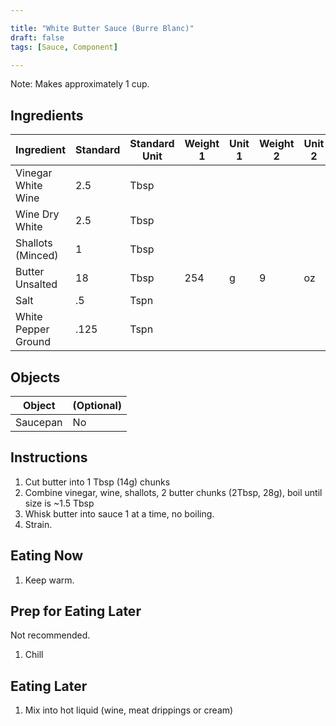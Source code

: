 ```yaml
---

title: "White Butter Sauce (Burre Blanc)"
draft: false
tags: [Sauce, Component]

---
```

Note: Makes approximately 1 cup.

## Ingredients

|      Ingredient         | Standard | Standard Unit | Weight 1 | Unit 1 | Weight 2 | Unit 2 |
|      ----------         | -------- | ------------- | -------- | ------ | -------- | ------ |
| Vinegar White Wine      | 2.5      | Tbsp          |          |        |          |        |
| Wine Dry White          | 2.5      | Tbsp          |          |        |          |        |
| Shallots (Minced)       | 1        | Tbsp          |          |        |          |        |
| Butter Unsalted         | 18       | Tbsp          | 254      | g      | 9        | oz     |
| Salt                    | .5       | Tspn          |          |        |          |        |
| White Pepper Ground     | .125     | Tspn          |          |        |          |        |

## Objects

|        Object        | (Optional) |
|        ------        | ---------- |
| Saucepan             | No         |

## Instructions

1. Cut butter into 1 Tbsp (14g) chunks
2. Combine vinegar, wine, shallots, 2 butter chunks (2Tbsp, 28g), boil until size is ~1.5 Tbsp
3. Whisk butter into sauce 1 at a time, no boiling.
4. Strain.

## Eating Now

1. Keep warm.

## Prep for Eating Later

Not recommended.
1. Chill

## Eating Later

1. Mix into hot liquid (wine, meat drippings or cream)
